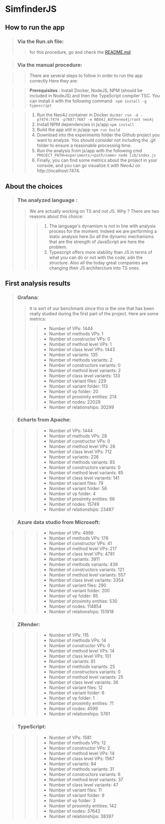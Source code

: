# SimfinderJS

## How to run the app

> ### Via the Run.sh file:
>> for this procedure, go and check the [README.md](https://github.com/DeathStar3-projects/symfinder-js-ter-m1/blob/main/js/README.md)

> ### Via the manual procedure:

>> There are several steps to follow in order to run the app correctly
>> Here they are:

>> **Prerequisites** : Install Docker, NodeJS, NPM (should be included in NodeJS) and then the TypeScript compiler TSC. You can install it with the following command ``` npm install -g typescript```

>> 1. Run the Neo4J container in Docker ``` docker run -d -p7474:7474 -p7687:7687 -e NEO4J_AUTH=neo4j/root neo4j ``` 
>> 2. Install NPM dependencies in js/app ``` npm install ```
>> 3. Build the app still in js/app ``` npm run build ``` 
>> 4. Download into the experiments folder the Github project you want to analyze. You should consider not including the .git folder to ensure a reasonable processing time.
>> 5. Run the analysis from js/app with the following cmd ``` PROJECT_PATH=experiments/<path/name> node lib/index.js```
>> 6. Finally, you can find some metrics about the project in your console, and you can go visualize it with Neo4J on http://localhost:7474.


## About the choices

> ### The analyzed language :
>> We are actually working on TS and not JS. Why ?
>> There are two reasons about this choice:
>>> 1. The language's dynamism is not in line with analysis process for the moment. Indeed we are performing a static analysis here.So all the dynamic mechanisms that are the strength of JavaScript are here the problem.
>>> 2. Typescript offers more stability than JS in terms of what you can do or not with the code, adn the structure. Also all the today great companies are changing their JS architercture into TS ones.

## First analysis results

> ### Grafana:
>> It is sort of our benchmark since this is the one that has been really studied during the first part of the project. Here are some metrics:
>>> - Number of VPs: 1444
>>> - Number of methods VPs: 1
>>> - Number of constructor VPs: 0
>>> - Number of method level VPs: 1
>>> - Number of class level VPs: 1443
>>> - Number of variants: 135
>>> - Number of methods variants: 2
>>> - Number of constructors variants: 0
>>> - Number of method level variants: 2
>>> - Number of class level variants: 133
>>> - Number of variant files: 229
>>> - Number of variant folder: 113
>>> - Number of vp folder: 20
>>> - Number of proximity entities: 214
>>> - Number of nodes: 22028
>>> - Number of relationships: 30299

> ### Echarts from Apache:

>>> - Number of VPs: 1444
>>> - Number of methods VPs: 28
>>> - Number of constructor VPs: 0
>>> - Number of method level VPs: 28
>>> - Number of class level VPs: 712
>>> - Number of variants: 226
>>> - Number of methods variants: 85
>>> - Number of constructors variants: 0
>>> - Number of method level variants: 85
>>> - Number of class level variants: 141
>>> - Number of variant files: 79
>>> - Number of variant folder: 56
>>> - Number of vp folder: 4
>>> - Number of proximity entities: 66
>>> - Number of nodes: 15749
>>> - Number of relationships: 23487

> ### Azure data studio from Microsoft:

>>> - Number of VPs: 4998
>>> - Number of methods VPs: 176
>>> - Number of constructor VPs: 41
>>> - Number of method level VPs: 217
>>> - Number of class level VPs: 4781
>>> - Number of variants: 3911
>>> - Number of methods variants: 436
>>> - Number of constructors variants: 121
>>> - Number of method level variants: 557
>>> - Number of class level variants: 3354
>>> - Number of variant files: 290
>>> - Number of variant folder: 200
>>> - Number of vp folder: 85
>>> - Number of proximity entities: 530
>>> - Number of nodes: 114854
>>> - Number of relationships: 151918

> ### ZRender:

>>> - Number of VPs: 115
>>> - Number of methods VPs: 14
>>> - Number of constructor VPs: 0
>>> - Number of method level VPs: 14
>>> - Number of class level VPs: 101
>>> - Number of variants: 61
>>> - Number of methods variants: 25
>>> - Number of constructors variants: 0
>>> - Number of method level variants: 25
>>> - Number of class level variants: 36
>>> - Number of variant files: 12
>>> - Number of variant folder: 6
>>> - Number of vp folder: 1
>>> - Number of proximity entities: 71
>>> - Number of nodes: 4599
>>> - Number of relationships: 5761

> ### TypeScript:

>>> - Number of VPs: 1581
>>> - Number of methods VPs: 12
>>> - Number of constructor VPs: 2
>>> - Number of method level VPs: 14
>>> - Number of class level VPs: 1567
>>> - Number of variants: 84
>>> - Number of methods variants: 31
>>> - Number of constructors variants: 6
>>> - Number of method level variants: 37
>>> - Number of class level variants: 47
>>> - Number of variant files: 11
>>> - Number of variant folder: 9
>>> - Number of vp folder: 3
>>> - Number of proximity entities: 142
>>> - Number of nodes: 37642
>>> - Number of relationships: 38397
